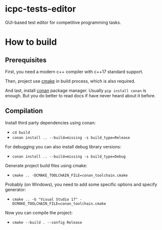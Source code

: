 # icpc-tests-editor

GUI-based test editor for competitive programming tasks.

# How to build

## Prerequisites

First, you need a modern c++ compiler with c++17 standard support.

Then, project use [cmake](https://cmake.org/) in build process, which is also required.

And last, install [conan](https://conan.io/) package manager. Usually `pip install conan` is enough. But you do better to read docs if have never heard about it before.

## Compilation

Install third party dependencies using conan:

* `cd build`
* `conan install .. --build=missing -s build_type=Release`

For debugging you can also install debug library versions:

* `conan install .. --build=missing -s build_type=Debug`

Generate project build files using cmake:

* `cmake .. -DCMAKE_TOOLCHAIN_FILE=conan_toolchain.cmake`

Probably (on Windows), you need to add some specific options and specify generator:

* `cmake .. -G "Visual Studio 17" -DCMAKE_TOOLCHAIN_FILE=conan_toolchain.cmake`

Now you can compile the project:

* `cmake --build . --config Release`

